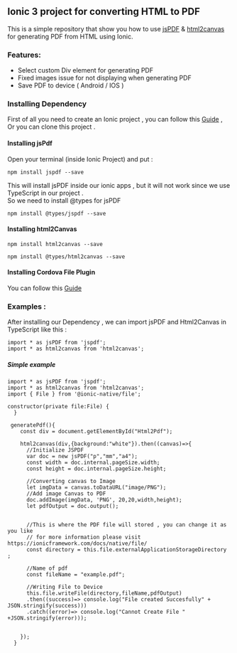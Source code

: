
## Ionic 3 project for converting HTML to PDF


This is a simple repository that show you how to use [jsPDF](https://github.com/MrRio/jsPDF) &  [html2canvas](https://github.com/niklasvh/html2canvas) for generating PDF from HTML using Ionic.

### Features:
* Select custom Div element for generating PDF
* Fixed images issue for not displaying when generating PDF
* Save PDF to device ( Android / IOS ) 

### Installing Dependency
First of all you need to create an Ionic project , you can follow this [Guide](https://ionicframework.com/getting-started/) , Or you can clone this project .

#### Installing jsPdf
Open your terminal (inside Ionic Project) and put : 
```
npm install jspdf --save
```
This will install jsPDF inside our ionic apps , but it will not work since we use TypeScript in our project . <br>
So we need to install @types for jsPDF
<br>
```
npm install @types/jspdf --save
```
#### Installing html2Canvas

```
npm install html2canvas --save
```
```
npm install @types/html2canvas --save
```
#### Installing Cordova File Plugin
You can follow this [Guide](https://ionicframework.com/docs/native/file/)

### Examples : 
After installing our Dependency , we can import jsPDF and Html2Canvas in TypeScript like this : 
```
import * as jsPDF from 'jspdf';
import * as html2canvas from 'html2canvas';
```
##### Simple example 
```
import * as jsPDF from 'jspdf';
import * as html2canvas from 'html2canvas';
import { File } from '@ionic-native/file';

constructor(private file:File) {
  }
  
 generatePdf(){
    const div = document.getElementById("Html2Pdf");

    html2canvas(div,{background:"white"}).then((canvas)=>{
      //Initialize JSPDF
      var doc = new jsPDF("p","mm","a4");
      const width = doc.internal.pageSize.width;
      const height = doc.internal.pageSize.height;

      //Converting canvas to Image
      let imgData = canvas.toDataURL("image/PNG");
      //Add image Canvas to PDF
      doc.addImage(imgData, 'PNG', 20,20,width,height);
      let pdfOutput = doc.output();
     

      //This is where the PDF file will stored , you can change it as you like
      // for more information please visit https://ionicframework.com/docs/native/file/
      const directory = this.file.externalApplicationStorageDirectory ;

      //Name of pdf
      const fileName = "example.pdf";
      
      //Writing File to Device
      this.file.writeFile(directory,fileName,pdfOutput)
      .then((success)=> console.log("File created Succesfully" + JSON.stringify(success)))
      .catch((error)=> console.log("Cannot Create File " +JSON.stringify(error)));
  
  
    });
  }

  
```

